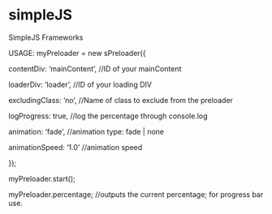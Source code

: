 simpleJS
========

SimpleJS Frameworks


USAGE:
myPreloader = new sPreloader({

contentDiv: ‘mainContent’,  //ID of your mainContent

loaderDiv: ‘loader’, //ID of your loading DIV

excludingClass: ‘no’,  //Name of class to exclude from the preloader

logProgress: true, //log the percentage through console.log

animation: ‘fade’, //animation type: fade | none

animationSpeed: ‘1.0’ //animation speed

});

myPreloader.start();    

myPreloader.percentage; //outputs the current percentage; for progress bar use.    